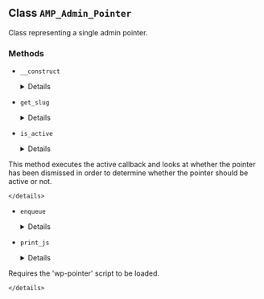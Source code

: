 ## Class `AMP_Admin_Pointer`

Class representing a single admin pointer.

### Methods
* `__construct`

	<details>

	```php
	public __construct( $slug, array $args )
	```

	Constructor.


	</details>
* `get_slug`

	<details>

	```php
	public get_slug()
	```

	Gets the pointer slug.


	</details>
* `is_active`

	<details>

	```php
	public is_active( $hook_suffix )
	```

	Checks whether the pointer is active.

This method executes the active callback and looks at whether the pointer has been dismissed in order to determine whether the pointer should be active or not.


	</details>
* `enqueue`

	<details>

	```php
	public enqueue()
	```

	Enqueues the script for the pointer.


	</details>
* `print_js`

	<details>

	```php
	private print_js()
	```

	Prints the script for the pointer inline.

Requires the &#039;wp-pointer&#039; script to be loaded.


	</details>
